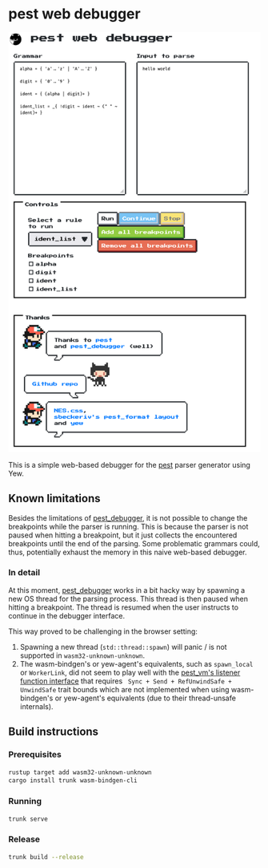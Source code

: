 # pest web debugger

![Image of debugger](screenshot.png)

This is a simple web-based debugger for the [pest](https://pest.rs/) parser generator using Yew.

## Known limitations
Besides the limitations of [pest_debugger](https://docs.rs/pest_debugger/latest/pest_debugger/#current-limitations), it is not possible to change the breakpoints while the parser is running. This is because the parser is not paused when hitting a breakpoint,
but it just collects the encountered breakpoints until the end of the parsing.
Some problematic grammars could, thus, potentially exhaust the memory
in this naive web-based debugger.

### In detail
At this moment, [pest_debugger](https://docs.rs/pest_debugger/latest/pest_debugger/#current-limitations) works in a bit hacky way by spawning a new OS thread for the parsing process. This thread is then paused when hitting a breakpoint. The thread is resumed when the user instructs to continue in the debugger interface.

This way proved to be challenging in the browser setting:

1. Spawning a new thread (`std::thread::spawn`) will panic / is not supported in `wasm32-unknown-unknown`.
2. The wasm-bindgen's or yew-agent's equivalents, such as `spawn_local` or `WorkerLink`, did not seem to play
well with the [pest_vm's listener function interface](https://docs.rs/pest_vm/latest/pest_vm/struct.Vm.html#method.new_with_listener) that requires ` Sync + Send + RefUnwindSafe + UnwindSafe` trait bounds which are not implemented when using wasm-bindgen's or yew-agent's equivalents
(due to their thread-unsafe internals).

## Build instructions

### Prerequisites
```bash
rustup target add wasm32-unknown-unknown
cargo install trunk wasm-bindgen-cli
```

### Running
```bash
trunk serve
```

### Release
```bash
trunk build --release
```
